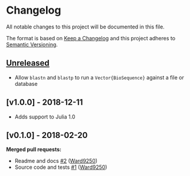 # Changelog
All notable changes to this project will be documented in this file.

The format is based on [Keep a Changelog](http://keepachangelog.com/en/1.0.0/)
and this project adheres to [Semantic Versioning](http://semver.org/spec/v2.0.0.html).

## [Unreleased]
- Allow `blastn` and `blastp` to run a `Vector{BioSequence}` against a file or database

## [v1.0.0] - 2018-12-11
- Adds support to Julia 1.0

## [v0.1.0] - 2018-02-20
**Merged pull requests:**

- Readme and docs [\#2](https://github.com/BioJulia/BioTools.jl/pull/2) ([Ward9250](https://github.com/Ward9250))
- Source code and tests [\#1](https://github.com/BioJulia/BioTools.jl/pull/1) ([Ward9250](https://github.com/Ward9250))

[Unreleased]: https://github.com/BioJulia/BioTools.jl/compare/v1.0.0...HEAD
[1.0.0]: https://github.com/BioJulia/BioTools.jl/compare/v0.1.0...v1.0.0
[0.1.0]: https://github.com/BioJulia/BioTools.jl/tree/v0.1.0
